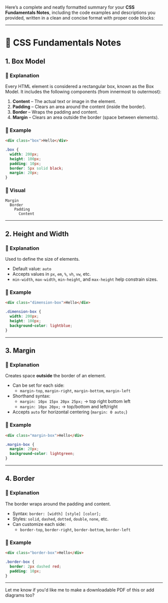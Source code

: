 Here’s a complete and neatly formatted summary for your **CSS Fundamentals Notes**, including the code examples and descriptions you provided, written in a clean and concise format with proper code blocks:

---

# 📘 CSS Fundamentals Notes

## 1. **Box Model**

### 🔹 Explanation
Every HTML element is considered a rectangular box, known as the Box Model. It includes the following components (from innermost to outermost):

1. **Content** – The actual text or image in the element.
2. **Padding** – Clears an area around the content (inside the border).
3. **Border** – Wraps the padding and content.
4. **Margin** – Clears an area outside the border (space between elements).

### 🔹 Example
```html
<div class="box">Hello</div>
```

```css
.box {
  width: 200px;
  height: 100px;
  padding: 10px;
  border: 5px solid black;
  margin: 20px;
}
```

### 🔹 Visual
```
Margin
  Border
    Padding
      Content
```

---

## 2. **Height and Width**

### 🔹 Explanation
Used to define the size of elements.

- Default value: `auto`
- Accepts values in `px`, `em`, `%`, `vh`, `vw`, etc.
- `min-width`, `max-width`, `min-height`, and `max-height` help constrain sizes.

### 🔹 Example
```html
<div class="dimension-box">Hello</div>
```

```css
.dimension-box {
  width: 200px;
  height: 100px;
  background-color: lightblue;
}
```

---

## 3. **Margin**

### 🔹 Explanation
Creates space **outside** the border of an element.

- Can be set for each side:
  - `margin-top`, `margin-right`, `margin-bottom`, `margin-left`
- Shorthand syntax:
  - `margin: 10px 15px 20px 25px;` → top right bottom left
  - `margin: 10px 20px;` → top/bottom and left/right
- Accepts `auto` for horizontal centering (`margin: 0 auto;`)

### 🔹 Example
```html
<div class="margin-box">Hello</div>
```

```css
.margin-box {
  margin: 20px;
  background-color: lightgreen;
}
```

---

## 4. **Border**

### 🔹 Explanation
The border wraps around the padding and content.

- Syntax: `border: [width] [style] [color];`
- Styles: `solid`, `dashed`, `dotted`, `double`, `none`, etc.
- Can customize each side:
  - `border-top`, `border-right`, `border-bottom`, `border-left`

### 🔹 Example
```html
<div class="border-box">Hello</div>
```

```css
.border-box {
  border: 2px dashed red;
  padding: 10px;
}
```

---

Let me know if you'd like me to make a downloadable PDF of this or add diagrams too?